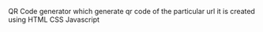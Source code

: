 QR Code generator which generate qr code of the particular url it is created using HTML CSS Javascript
